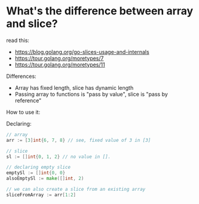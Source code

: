 # What's the difference between array and slice?
read this:
- https://blog.golang.org/go-slices-usage-and-internals
- https://tour.golang.org/moretypes/7
- https://tour.golang.org/moretypes/11

Differences:
- Array has fixed length, slice has dynamic length
- Passing array to functions is "pass by value", slice is "pass by reference"

How to use it:

Declaring:
```go
// array
arr := [3]int{6, 7, 8} // see, fixed value of 3 in [3]

// slice
sl := []int{0, 1, 2} // no value in [].

// declaring empty slice
emptySl := []int{0, 0}
alsoEmptySl := make([]int, 2)

// we can also create a slice from an existing array
sliceFromArray := arr[1:2]
```